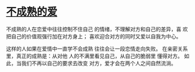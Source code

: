 # [不成熟的爱](https://github.com/platojobs/SFLOG/issues/74)

不成熟的人在恋爱中往往控制不住自己
的情绪，不理解对方和自己的差异，喜
欢把自己的价值观强行加在对方身上；
喜欢迎合对方的同时又爱以自我为中心。

这样的人如果在爱情中一直学不会成熟
往往会让一段恋情走向失败。
在亲密关系里，真正的成熟是：从对他
人的不满里看见自己，从自己的脆弱里
懂得对方。
如此，当我们不再以自己的要求去改变
对方，爱才会在两个人之间自然流淌。